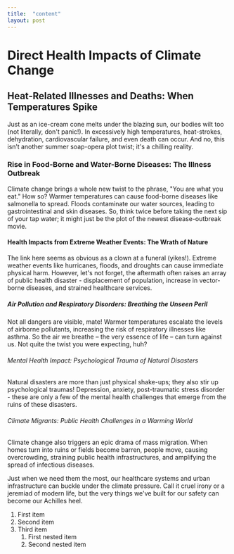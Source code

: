 ```yaml
---
title:  "content"
layout: post
---
```

# Direct Health Impacts of Climate Change

## Heat-Related Illnesses and Deaths: When Temperatures Spike

Just as an ice-cream cone melts under the blazing sun, our bodies wilt too (not literally, don't panic!). In excessively high temperatures, heat-strokes, dehydration, cardiovascular failure, and even death can occur. And no, this isn’t another summer soap-opera plot twist; it's a chilling reality.

### Rise in Food-Borne and Water-Borne Diseases: The Illness Outbreak

Climate change brings a whole new twist to the phrase, "You are what you eat." How so? Warmer temperatures can cause food-borne diseases like salmonella to spread. Floods contaminate our water sources, leading to gastrointestinal and skin diseases. So, think twice before taking the next sip of your tap water; it might just be the plot of the newest disease-outbreak movie.

#### Health Impacts from Extreme Weather Events: The Wrath of Nature

The link here seems as obvious as a clown at a funeral (yikes!). Extreme weather events like hurricanes, floods, and droughts can cause immediate physical harm. However, let's not forget, the aftermath often raises an array of public health disaster - displacement of population, increase in vector-borne diseases, and strained healthcare services.


##### Air Pollution and Respiratory Disorders: Breathing the Unseen Peril

Not all dangers are visible, mate! Warmer temperatures escalate the levels of airborne pollutants, increasing the risk of respiratory illnesses like asthma. So the air we breathe – the very essence of life – can turn against us. Not quite the twist you were expecting, huh?

###### Mental Health Impact: Psychological Trauma of Natural Disasters

Natural disasters are more than just physical shake-ups; they also stir up psychological traumas! Depression, anxiety, post-traumatic stress disorder - these are only a few of the mental health challenges that emerge from the ruins of these disasters.

###### Climate Migrants: Public Health Challenges in a Warming World

Climate change also triggers an epic drama of mass migration. When homes turn into ruins or fields become barren, people move, causing overcrowding, straining public health infrastructures, and amplifying the spread of infectious diseases.


Just when we need them the most, our healthcare systems and urban infrastructure can buckle under the climate pressure. Call it cruel irony or a jeremiad of modern life, but the very things we've built for our safety can become our Achilles heel.











1. First item
2. Second item
3. Third item
    1. First nested item
    2. Second nested item
